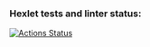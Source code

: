 ### Hexlet tests and linter status:
[![Actions Status](https://github.com/sonnungr/qa-engineer-project-84/workflows/hexlet-check/badge.svg)](https://github.com/sonnungr/qa-engineer-project-84/actions)